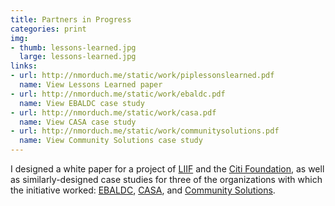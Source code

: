 ```yaml
---
title: Partners in Progress
categories: print
img:
- thumb: lessons-learned.jpg
  large: lessons-learned.jpg
links:
- url: http://nmorduch.me/static/work/piplessonslearned.pdf
  name: View Lessons Learned paper
- url: http://nmorduch.me/static/work/ebaldc.pdf
  name: View EBALDC case study
- url: http://nmorduch.me/static/work/casa.pdf
  name: View CASA case study
- url: http://nmorduch.me/static/work/communitysolutions.pdf
  name: View Community Solutions case study
---
```


I designed a white paper for a project of [LIIF](http://www.liifund.org/) and the [Citi Foundation](https://www.citigroup.com/citi/foundation/), as well as similarly-designed case studies for three of the organizations with which the initiative worked: [EBALDC](http://ebaldc.org/), [CASA](http://wearecasa.org/), and [Community Solutions](https://www.community.solutions/).
